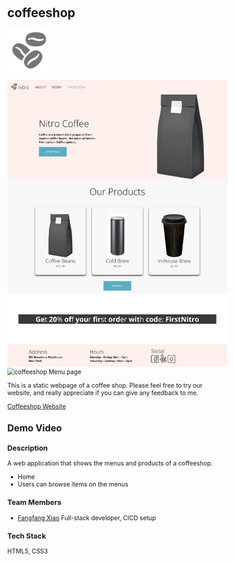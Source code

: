 # coffeeshop

![logo](https://raw.githubusercontent.com/f2xiao/coffeeshop/main/assets/logos/coffee-beans-logo-and-footer.svg)

![coffeeshop Home page](https://raw.githubusercontent.com/f2xiao/coffeeshop/main/screenshot1.png)
![coffeeshop Menu page](https://raw.githubusercontent.com/f2xiao/coffeeshop/main/screenshot2.png)

This is a static webpage of a coffee shop. Please feel free to try our website, and really appreciate if you can give any feedback to me.

[Coffeeshop Website](https://f2xiao.github.io/coffeeshop/)

## Demo Video

### Description

A web application that shows the menus and products of a coffeeshop.

- Home
- Users can browse items on the menus

### Team Members

- [Fangfang Xiao](https://github.com/f2xiao)
  Full-stack developer, CICD setup

### Tech Stack

HTML5, CSS3
